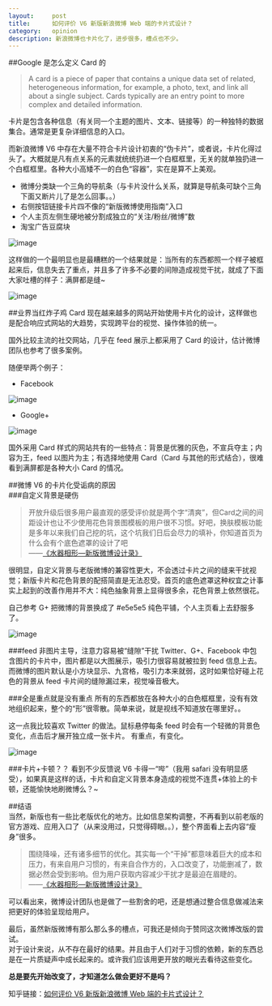 ```yaml
---
layout:     post
title:      如何评价 V6 新版新浪微博 Web 端的卡片式设计？
category:   opinion
description: 新浪微博也卡片化了，进步很多，槽点也不少。
---
```


##Google 是怎么定义 Card 的
>A card is a piece of paper that contains a unique data set of related, heterogeneous information, for example, a photo, text, and link all about a single subject. Cards typically are an entry point to more complex and detailed information.

卡片是包含各种信息（有关同一个主题的图片、文本、链接等）的一种独特的数据集合。通常是更复杂详细信息的入口。   
 
而新浪微博 V6 中存在大量不符合卡片设计初衷的“伪卡片”，或者说，卡片化得过头了。大概就是凡有点关系的元素就统统扔进一个白框框里，无关的就单独扔进一个白框框里。各种大小高矮不一的白色“容器”，实在是算不上美观。  
  
* 微博分类缺一个三角的导航条（与卡片没什么关系，就算是导航条可缺个三角下面又断片儿了是怎么回事。。）  
* 右侧按钮链接卡片四不像的“新版微博使用指南”入口  
* 个人主页左侧生硬地被分割成独立的“关注/粉丝/微博”数  
* 淘宝广告豆腐块
  
![image](http://api.drp.io/files/547aacb55ed53.jpg)  

这样做的一个最明显也是最糟糕的一个结果就是：当所有的东西都照一个样子被框起来后，信息失去了重点，并且多了许多不必要的间隙造成视觉干扰，就成了下面大家吐槽的样子：满屏都是缝~

![image](http://api.drp.io/files/547aacdc9e5b6.png)  

##业界当红炸子鸡 Card
现在越来越多的网站开始使用卡片化的设计，这样做也是配合响应式网站的大趋势，实现跨平台的视觉、操作体验的统一。    

国外比较主流的社交网站，几乎在 feed 展示上都采用了 Card 的设计，估计微博团队也参考了很多案例。  

随便举两个例子：  
* Facebook  

![image](http://api.drp.io/files/547aabfd99b9e.png)  
  
* Google+  
  
![image](http://api.drp.io/files/547aac2ac044e.png)  

  
国外采用 Card 样式的网站共有的一些特点：背景是优雅的灰色，不宣兵夺主；内容为王，feed 以图片为主；有选择地使用 Card（Card 与其他的形式结合），很难看到满屏都是各种大小 Card 的情况。  

##微博 V6 的卡片化受诟病的原因  
###自定义背景是硬伤
>开放升级后很多用户最直观的感受评价就是两个字“清爽”，但Card之间的间距设计也让不少使用花色背景图模板的用户很不习惯。好吧，换肤模板功能是多年以来我们自己挖的坑，这个坑我们日后会尽力的填补，你知道首页为什么会有个底色遮罩的设计了吧  
——[《水器相形—新版微博设计录》](http://weibo.com/p/1001603771091800720344)  
  
很明显，自定义背景与老版微博的兼容性更大，不会透过卡片之间的缝来干扰视觉；新版卡片和花色背景的配搭简直是无法忍受。首页的底色遮罩这种权宜之计事实上起到的改善作用并不大：纯色抽象背景上显得很多余，花色背景上依然很花。 
  
自己参考 G+ 把微博的背景换成了 #e5e5e5 纯色平铺，个人主页看上去舒服多了。  
  
![image](http://api.drp.io/files/547aacff77944.png)  
  
###feed 非图片主导，注意力容易被“缝隙”干扰
Twitter、G+、Facebook 中包含图片的卡片中，图片都是以大图展示，吸引力很容易就被拉到 feed 信息上去。而微博的图片默认是小方块显示、九宫格，吸引力本来就弱，这时如果恰好碰上花色的背景从 feed 卡片间的缝隙漏过来，视觉噪音极大。  
  
###全是重点就是没有重点
所有的东西都放在各种大小的白色框框里，没有有效地组织起来，整个的“形”很零散。简单来说，就是视线不知道放在哪里好。。  
  
这一点我比较喜欢 Twitter 的做法。鼠标悬停每条 feed 时会有一个轻微的背景色变化，点击后才展开独立成一张卡片。 有重点，有变化。  
  
![image](http://api.drp.io/files/547aad1bc02c4.jpg)  
  
###卡片+卡顿？？
看到不少反馈说 V6 卡得一“哔”（我用 safari 没有明显感受），如果真是这样的话，卡片和自定义背景本身造成的视觉不连贯+体验上的卡顿，还能愉快地刷微博么？~  
  
##结语  
当然，新版也有一些比老版优化的地方。比如信息架构调整，不再看到以前老版的官方游戏、应用入口了（从来没用过，只觉得碍眼。。），整个界面看上去内容“瘦身”很多。  
>围绕降噪，还有诸多细节的优化。其实每一个“干掉”都意味着巨大的成本和压力，有来自用户习惯的，有来自合作方的，入口改变了，功能删减了，数据必然会受到影响。但为用户获取内容减少干扰才是最迫在眉睫的。  
——[《水器相形—新版微博设计录》](http://weibo.com/p/1001603771091800720344) 
  
可以看出来，微博设计团队也是做了一些割舍的吧，还是想通过整合信息做减法来把更好的体验呈现给用户。

最后，虽然新版微博有那么那么多的槽点，可我还是倾向于赞同这次微博改版的尝试。  
对于设计来说，从不存在最好的结果。并且由于人们对于习惯的依赖，新的东西总是在一片质疑声中成长起来的。或许我们应该用更开放的眼光去看待这些变化。
  
**总是要先开始改变了，才知道怎么做会更好不是吗？**  

  
  
知乎链接：[如何评价 V6 新版新浪微博 Web 端的卡片式设计？](http://www.zhihu.com/question/26013430/answer/32818188?group_id=512900939510726656#comment-62771948)